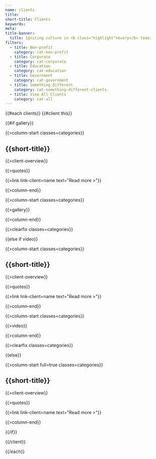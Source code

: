 ```yaml
---
name: clients
title:
short-title: Clients
keywords:
meta:
title-banner:
  title: Igniting culture in <b class="highlight">every</b> team.
filters:
  - title: Non-profit
    category: cat-non-profit
  - title: Corporate
    category: cat-corporate
  - title: Education
    category: cat-education
  - title: Government
    category: cat-government
  - title: Something Different
    category: cat-something-different-clients 
  - title: View All Clients
    category: cat-all
---
```

{{#each clients}}
{{#client this}}

{{#if gallery}}

{{>column-start classes=categories}}

  ## {{short-title}}

  {{>client-overview}}

  {{>quotes}}
  
  {{>link link-client=name text="Read more >"}}

{{>column-end}}

{{>column-start classes=categories}}

  {{>gallery}}

{{>column-end}}

{{>clearfix classes=categories}}

{{else if video}}

{{>column-start classes=categories}}

  ## {{short-title}}

  {{>client-overview}}

  {{>quotes}}
  
  {{>link link-client=name text="Read more >"}}

{{>column-end}}

{{>column-start classes=categories}}

  {{>video}}

{{>column-end}}

{{>clearfix classes=categories}}

{{else}}

{{>column-start full=true classes=categories}}

  ## {{short-title}}

  {{>client-overview}}

  {{>quotes}}
  
  {{>link link-client=name text="Read more >"}}

{{>column-end}}

{{/if}}

{{/client}}

{{/each}}
